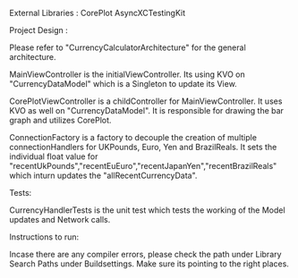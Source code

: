 External Libraries :
CorePlot
AsyncXCTestingKit


Project Design : 


Please refer to "CurrencyCalculatorArchitecture" for the general architecture. 

MainViewController is the initialViewController. Its using KVO on "CurrencyDataModel" which is a Singleton to update its View.

CorePlotViewController is a childController for MainViewController. It uses KVO as well on "CurrencyDataModel". It is responsible for drawing the bar graph and utilizes CorePlot.

ConnectionFactory is a factory to decouple the creation of multiple connectionHandlers for UKPounds, Euro, Yen and BrazilReals. It sets the individual float value for "recentUkPounds","recentEuEuro","recentJapanYen","recentBrazilReals" which inturn updates the "allRecentCurrencyData". 

Tests: 

CurrencyHandlerTests is the unit test which tests the working of the Model updates and Network calls.




Instructions to run:

Incase there are any compiler errors, please check the path under Library Search Paths under Buildsettings. Make sure its pointing to the right places.